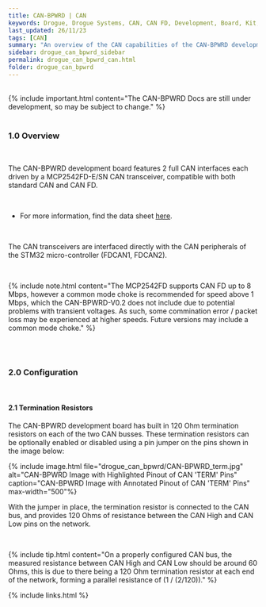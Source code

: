 ```yaml
---
title: CAN-BPWRD | CAN
keywords: Drogue, Drogue Systems, CAN, CAN FD, Development, Board, Kit, Development Board, Dev Board
last_updated: 26/11/23
tags: [CAN]
summary: "An overview of the CAN capabilities of the CAN-BPWRD development board"
sidebar: drogue_can_bpwrd_sidebar
permalink: drogue_can_bpwrd_can.html
folder: drogue_can_bpwrd
---
```


<div><br></div>
{% include important.html content="The CAN-BPWRD Docs are still under development, so may be subject to change." %}
<div><br></div>


### 1.0 Overview

<div><br></div>

The CAN-BPWRD development board features 2 full CAN interfaces each driven by a MCP2542FD-E/SN CAN transceiver, compatible with both standard CAN and CAN FD.

<div><br></div>

- For more information, find the data sheet [here](https://ww1.microchip.com/downloads/en/DeviceDoc/MCP2542FD-MCP2542WFD-4WFD-Data-Sheet-DS20005514C.pdf). 

<div><br></div>

The CAN transceivers are interfaced directly with the CAN peripherals of the STM32 micro-controller (FDCAN1, FDCAN2).

<div><br></div>

{% include note.html content="The MCP2542FD supports CAN FD up to 8 Mbps, however a common mode choke is recommended for speed above 1 Mbps, which the CAN-BPWRD-V0.2 does not include due to potential problems with transient voltages. As such, some commination error / packet loss may be experienced at higher speeds. Future versions may include a common mode choke." %}

<div><br><br></div>




### 2.0 Configuration

<div><br></div>



#### 2.1 Termination Resistors

The CAN-BPWRD development board has built in 120 Ohm termination resistors on each of the two CAN busses. These termination resistors can be optionally enabled or disabled using a pin jumper on the pins shown in the image below:

{% include image.html file="drogue_can_bpwrd/CAN-BPWRD_term.jpg" alt="CAN-BPWRD Image with Highlighted Pinout of CAN 'TERM' Pins" caption="CAN-BPWRD Image with Annotated Pinout of CAN 'TERM' Pins" max-width="500"%}

With the jumper in place, the termination resistor is connected to the CAN bus, and provides 120 Ohms of resistance between the CAN High and CAN Low pins on the network.

<div><br></div>

{% include tip.html content="On a properly configured CAN bus, the measured resistance between CAN High and CAN Low should be around 60 Ohms, this is due to there being a 120 Ohm termination resistor at each end of the network, forming a parallel resistance of (1 / (2/120))." %}


{% include links.html %}
